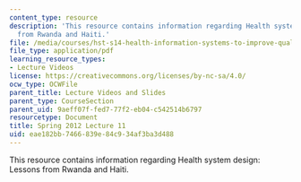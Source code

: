 ```yaml
---
content_type: resource
description: 'This resource contains information regarding Health system design: Lessons
  from Rwanda and Haiti.'
file: /media/courses/hst-s14-health-information-systems-to-improve-quality-of-care-in-resource-poor-settings-spring-2012/eae182bb7466839e84c934af3ba3d488_MITHST_S14S12_lec21_1211.pdf
file_type: application/pdf
learning_resource_types:
- Lecture Videos
license: https://creativecommons.org/licenses/by-nc-sa/4.0/
ocw_type: OCWFile
parent_title: Lecture Videos and Slides
parent_type: CourseSection
parent_uid: 9aeff07f-fed7-77f2-eb04-c542514b6797
resourcetype: Document
title: Spring 2012 Lecture 11
uid: eae182bb-7466-839e-84c9-34af3ba3d488
---
```

This resource contains information regarding Health system design: Lessons from Rwanda and Haiti.